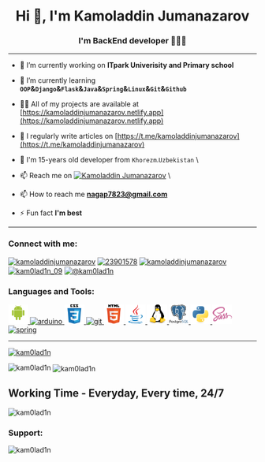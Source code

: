 <h1 align="center">Hi 👋, I'm Kamoladdin Jumanazarov</h1>
<h3 align="center">I'm BackEnd developer 👨🏼‍💻</h3>
<hr>


- 🔭 I’m currently working on **ITpark Univerisity and Primary school**

- 🌱 I’m currently learning **`OOP`&`Django`&`Flask`&`Java`&`Spring`&`Linux`&`Git`&`Github`**

- 👨‍💻 All of my projects are available at [https://kamoladdinjumanazarov.netlify.app](https://kamoladdinjumanazarov.netlify.app)

- 📝 I regularly write articles on [https://t.me/kamoladdinjumanazarov](https://t.me/kamoladdinjumanazarov)
- 💬 I'm 15-years old developer from  `Khorezm`.`Uzbekistan`  \
- 📫 Reach me on [![Kamoladdin Jumanazarov](https://img.shields.io/badge/KamoladdinJumanazarov-30302f?style=flat&logo=telegram)](https://t.me/kam0lad1n) \
- 📫 How to reach me **nagap7823@gmail.com**

- ⚡ Fun fact **I'm best**
<hr>
<h3 align="left">Connect with me:</h3>
<p align="left">
<a href="https://linkedin.com/in/kamoladdinjumanazarov" target="blank"><img align="center" src="https://raw.githubusercontent.com/rahuldkjain/github-profile-readme-generator/master/src/images/icons/Social/linked-in-alt.svg" alt="kamoladdinjumanazarov" height="30" width="40" /></a>
<a href="https://stackoverflow.com/users/23901578" target="blank"><img align="center" src="https://raw.githubusercontent.com/rahuldkjain/github-profile-readme-generator/master/src/images/icons/Social/stack-overflow.svg" alt="23901578" height="30" width="40" /></a>
<a href="https://fb.com/kamoladdinjumanazarov" target="blank"><img align="center" src="https://raw.githubusercontent.com/rahuldkjain/github-profile-readme-generator/master/src/images/icons/Social/facebook.svg" alt="kamoladdinjumanazarov" height="30" width="40" /></a>
<a href="https://instagram.com/kam0lad1n_09" target="blank"><img align="center" src="https://raw.githubusercontent.com/rahuldkjain/github-profile-readme-generator/master/src/images/icons/Social/instagram.svg" alt="kam0lad1n_09" height="30" width="40" /></a>
<a href="https://www.youtube.com/c/@kam0lad1n" target="blank"><img align="center" src="https://raw.githubusercontent.com/rahuldkjain/github-profile-readme-generator/master/src/images/icons/Social/youtube.svg" alt="@kam0lad1n" height="30" width="40" /></a>
</p>

<h3 align="left">Languages and Tools:</h3>
<p align="left"> <a href="https://developer.android.com" target="_blank" rel="noreferrer"> <img src="https://raw.githubusercontent.com/devicons/devicon/master/icons/android/android-original-wordmark.svg" alt="android" width="40" height="40"/> </a> <a href="https://www.arduino.cc/" target="_blank" rel="noreferrer"> <img src="https://cdn.worldvectorlogo.com/logos/arduino-1.svg" alt="arduino" width="40" height="40"/> </a> <a href="https://www.w3schools.com/css/" target="_blank" rel="noreferrer"> <img src="https://raw.githubusercontent.com/devicons/devicon/master/icons/css3/css3-original-wordmark.svg" alt="css3" width="40" height="40"/> </a> <a href="https://git-scm.com/" target="_blank" rel="noreferrer"> <img src="https://www.vectorlogo.zone/logos/git-scm/git-scm-icon.svg" alt="git" width="40" height="40"/> </a> <a href="https://www.w3.org/html/" target="_blank" rel="noreferrer"> <img src="https://raw.githubusercontent.com/devicons/devicon/master/icons/html5/html5-original-wordmark.svg" alt="html5" width="40" height="40"/> </a> <a href="https://www.java.com" target="_blank" rel="noreferrer"> <img src="https://raw.githubusercontent.com/devicons/devicon/master/icons/java/java-original.svg" alt="java" width="40" height="40"/> </a> <a href="https://www.linux.org/" target="_blank" rel="noreferrer"> <img src="https://raw.githubusercontent.com/devicons/devicon/master/icons/linux/linux-original.svg" alt="linux" width="40" height="40"/> </a> <a href="https://www.postgresql.org" target="_blank" rel="noreferrer"> <img src="https://raw.githubusercontent.com/devicons/devicon/master/icons/postgresql/postgresql-original-wordmark.svg" alt="postgresql" width="40" height="40"/> </a> <a href="https://www.python.org" target="_blank" rel="noreferrer"> <img src="https://raw.githubusercontent.com/devicons/devicon/master/icons/python/python-original.svg" alt="python" width="40" height="40"/> </a> <a href="https://sass-lang.com" target="_blank" rel="noreferrer"> <img src="https://raw.githubusercontent.com/devicons/devicon/master/icons/sass/sass-original.svg" alt="sass" width="40" height="40"/> </a> <a href="https://spring.io/" target="_blank" rel="noreferrer"> <img src="https://www.vectorlogo.zone/logos/springio/springio-icon.svg" alt="spring" width="40" height="40"/> </a> </p>
<hr>


<p align="left"> <a href="https://github.com/ryo-ma/github-profile-trophy"><img src="https://github-profile-trophy.vercel.app/?username=kam0lad1n" alt="kam0lad1n" /></a> </p>


<p><img align="left" src="https://github-readme-stats.vercel.app/api/top-langs?username=kam0lad1n&show_icons=true&locale=en&layout=compact" alt="kam0lad1n" /></p>

<p>&nbsp;<img align="center" src="https://github-readme-stats.vercel.app/api?username=kam0lad1n&show_icons=true&locale=en" alt="kam0lad1n" /></p>

<h2>Working Time - Everyday, Every time, 24/7</h2>
<p align="left"> <img src="https://komarev.com/ghpvc/?username=kam0lad1n&label=Profile%20views&color=0e75b6&style=flat" alt="kam0lad1n" /> </p>
<h3 align="left">Support:</h3>
<p><a href="https://ko-fi.com/kam0lad1n"> <img align="left" src="https://cdn.ko-fi.com/cdn/kofi3.png?v=3" height="50" width="210" alt="kam0lad1n" /></a></p><br><br>
